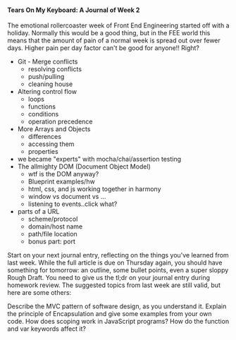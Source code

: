 #### Tears On My Keyboard: A Journal of Week 2

The emotional rollercoaster week of Front End Engineering started off with a holiday. Normally this would be a good thing, but in the FEE world this means that the amount of pain of a normal week is spread out over fewer days.  Higher pain per day factor can't be good for anyone!! Right?



- Git - Merge conflicts
    - resolving conflicts
    - push/pulling
    - cleaning house
- Altering control flow
    - loops
    - functions
    - conditions
    - operation precedence
- More Arrays and Objects
    - differences
    - accessing them
    - properties
- we became "experts" with mocha/chai/assertion testing
- The allmighty DOM (Document Object Model)
    - wtf is the DOM anyway?
    - Blueprint examples/hw
    - html, css, and js working together in harmony
    - window vs document vs ...
    - listening to events..click what?
- parts of a URL
    - scheme/protocol
    - domain/host name
    - path/file location
    - bonus part: port

Start on your next journal entry, reflecting on the things you've learned from last week. While the full article is due on Thursday again, you should have something for tomorrow: an outline, some bullet points, even a super sloppy Rough Draft. You need to give us the tl;dr on your journal entry during homework review. The suggested topics from last week are still valid, but here are some others:

Describe the MVC pattern of software design, as you understand it.
Explain the principle of Encapsulation and give some examples from your own code.
How does scoping work in JavaScript programs? How do the function and var keywords affect it?
